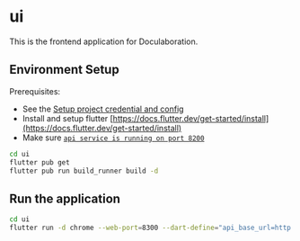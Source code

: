 # ui
This is the frontend application for Doculaboration.

## Environment Setup
Prerequisites:
- See the [Setup project credential and config](../README.md)
- Install and setup flutter [https://docs.flutter.dev/get-started/install](https://docs.flutter.dev/get-started/install)
- Make sure [`api service is running on port 8200`](../api/README.md)
```bash
cd ui
flutter pub get
flutter pub run build_runner build -d
```

## Run the application
```bash
cd ui
flutter run -d chrome --web-port=8300 --dart-define="api_base_url=http://localhost:8200"
```

